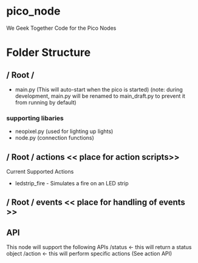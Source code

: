 # pico_node
We Geek Together Code for the Pico Nodes

# Folder Structure
## / Root /<br>
  - main.py (This will auto-start when the pico is started)  (note: during development, main.py will be renamed to main_draft.py to prevent it from running by default)<br>
### supporting libaries<br>
   - neopixel.py (used for lighting up lights)
   - node.py (connection functions)

## / Root / actions  << place for action scripts>>
Current Supported Actions <br>
   - ledstrip_fire - Simulates a fire on an LED strip

## / Root / events << place for handling of events >>

## API
This node will support the following APIs
/status <- this will return a status object
/action <- this will perform specific actions (See action API)
